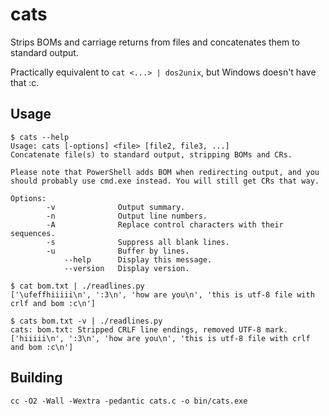 # cats

Strips BOMs and carriage returns from files and concatenates them to
standard output.

Practically equivalent to `cat <...> | dos2unix`, but Windows doesn't have
that :c.

## Usage

```console
$ cats --help
Usage: cats [-options] <file> [file2, file3, ...]
Concatenate file(s) to standard output, stripping BOMs and CRs.

Please note that PowerShell adds BOM when redirecting output, and you should probably use cmd.exe instead. You will still get CRs that way.

Options:
        -v              Output summary.
        -n              Output line numbers.
        -A              Replace control characters with their sequences.
        -s              Suppress all blank lines.
        -u              Buffer by lines.
            --help      Display this message.
            --version   Display version.
```

```console
$ cat bom.txt | ./readlines.py
['\ufeffhiiiii\n', ':3\n', 'how are you\n', 'this is utf-8 file with crlf and bom :c\n']

$ cats bom.txt -v | ./readlines.py
cats: bom.txt: Stripped CRLF line endings, removed UTF-8 mark.
['hiiiii\n', ':3\n', 'how are you\n', 'this is utf-8 file with crlf and bom :c\n']
```

## Building

```console
cc -O2 -Wall -Wextra -pedantic cats.c -o bin/cats.exe
```
